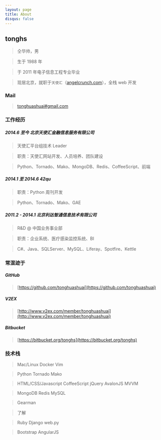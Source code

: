 ```yaml
---
layout: page
title: About
disqus: false
---
```


## tonghs

> 仝华帅，男

> 生于 1988 年

> 于 2011 年电子信息工程专业毕业

> 现居北京，就职于`天使汇`（[angelcrunch.com](http://angelcrunch.com)），全栈 web 开发

### Mail
> [tonghuashuai#gmail.com](mailto:tonghuashuai@gmail.com)

### 工作经历

##### 2014.6 至今 北京天使汇金融信息服务有限公司
> 天使汇平台组技术 Leader

> 职责：天使汇网站开发、人员培养、团队建设

> Python、Tornado、Mako、MongoDB、Redis、CoffeeScript、前端

##### 2014.1 至 2014.6 42qu
> 职责：Python 周刊开发

> Python、Tornado、Mako、GAE

##### 2011.2 - 2014.1 北京利达智通信息技术有限公司
> R&D @ 中国业务事业部

> 职责：企业系统、医疗感染监控系统、BI

> C#、Java、SQLServer、MySQL、Liferay、Spotfire、Kettle

### 常混迹于

##### GitHub
> [https://github.com/tonghuashuai](https://github.com/tonghuashuai)

##### V2EX
> [http://www.v2ex.com/member/tonghuashuai](http://www.v2ex.com/member/tonghuashuai)

##### Bitbucket
> [https://bitbucket.org/tonghs](https://bitbucket.org/tonghs)

### 技术栈
> Mac/Linux Docker Vim

> Python Tornado Mako

> HTML/CSS/Javascript CoffeeScript jQuery AvalonJS MVVM

> MongoDB Redis MySQL

> Gearman

> 了解

> Ruby Django web.py

> Bootstrap AngularJS


